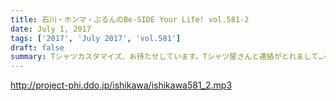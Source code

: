 ```yaml
---
title: 石川・ホンマ・ぶるんのBe-SIDE Your Life! vol.581-2
date: July 1, 2017
tags: ['2017', 'July 2017', 'vol.581']
draft: false
summary: Tシャツカスタマイズ、お待たせしています。Tシャツ屋さんと連絡がとれまして…そのお話です。MIURA
---
```


http://project-phi.ddo.jp/ishikawa/ishikawa581_2.mp3